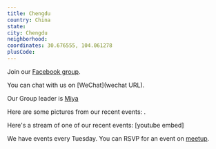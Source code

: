 ```yaml
---
title: Chengdu
country: China
state: 
city: Chengdu
neighborhood: 
coordinates: 30.676555, 104.061278
plusCode:
---
```

Join our [Facebook group](https://www.facebook.com/groups/free.code.camp.chengdu).

You can chat with us on [WeChat](wechat URL).

Our Group leader is [Miya](freecodecamp.org/miya)

Here are some pictures from our recent events:
![]().

Here's a stream of one of our recent events:
[youtube embed]

We have events every Tuesday. You can RSVP for an event on [meetup](meetupurl).
